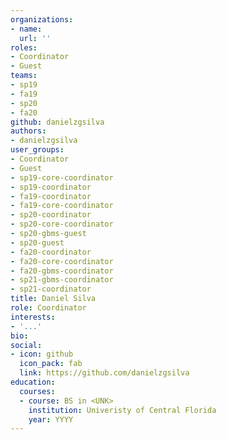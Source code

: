 ```yaml
---
organizations:
- name:
  url: ''
roles:
- Coordinator
- Guest
teams:
- sp19
- fa19
- sp20
- fa20
github: danielzgsilva
authors:
- danielzgsilva
user_groups:
- Coordinator
- Guest
- sp19-core-coordinator
- sp19-coordinator
- fa19-coordinator
- fa19-core-coordinator
- sp20-coordinator
- sp20-core-coordinator
- sp20-gbms-guest
- sp20-guest
- fa20-coordinator
- fa20-core-coordinator
- fa20-gbms-coordinator
- sp21-gbms-coordinator
- sp21-coordinator
title: Daniel Silva
role: Coordinator
interests:
- '...'
bio:
social:
- icon: github
  icon_pack: fab
  link: https://github.com/danielzgsilva
education:
  courses:
  - course: BS in <UNK>
    institution: Univeristy of Central Florida
    year: YYYY
---
```

